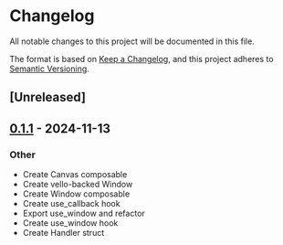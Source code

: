 # Changelog

All notable changes to this project will be documented in this file.

The format is based on [Keep a Changelog](https://keepachangelog.com/en/1.0.0/),
and this project adheres to [Semantic Versioning](https://semver.org/spec/v2.0.0.html).

## [Unreleased]

## [0.1.1](https://github.com/actuate-rs/actuate/compare/actuate-winit-v0.1.0...actuate-winit-v0.1.1) - 2024-11-13

### Other

- Create Canvas composable
- Create vello-backed Window
- Create Window composable
- Create use_callback hook
- Export use_window and refactor
- Create use_window hook
- Create Handler struct
